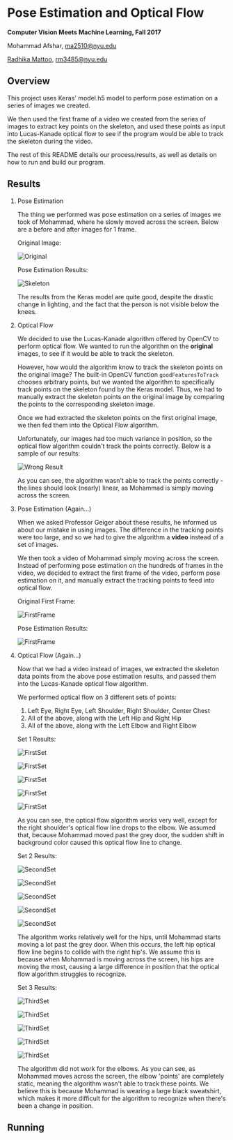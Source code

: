 # Pose Estimation and Optical Flow
**Computer Vision Meets Machine Learning, Fall 2017**

Mohammad Afshar, ma2510@nyu.edu

[Radhika Mattoo](https://github.com/radhikamattoo), rm3485@nyu.edu

## Overview

This project uses Keras' model.h5 model to perform pose estimation on a series of images we created.

We then used the first frame of a video we created from the series of images to extract key points on the skeleton, and used these points as input into Lucas-Kanade optical flow to see if the program would be able to track the skeleton during the video.

The rest of this README details our process/results, as well as details on how to run and build our program.

## Results

1. Pose Estimation

    The thing we performed was pose estimation on a series of images we took of Mohammad, where he slowly moved across the screen. Below are a before and after images for 1 frame.

    Original Image:

    ![Original](./data_archive/init_data/figure_1_reg.png)

    Pose Estimation Results:

    ![Skeleton](./data_archive/pose_results/figure_1_skeleton.png)

    The results from the Keras model are quite good, despite the drastic change in lighting, and the fact that the person is not visible below the knees.

2. Optical Flow

    We decided to use the Lucas-Kanade algorithm offered by OpenCV to perform optical flow. We wanted to run the algorithm on the **original** images, to see if it would be able to track the skeleton.

    However, how would the algorithm know to track the skeleton points on the original image? The built-in OpenCV function `goodFeaturesToTrack` chooses arbitrary points, but we wanted the algorithm to specifically track points on the skeleton found by the Keras model. Thus, we had to manually extract the skeleton points on the original image by comparing the points to the corresponding skeleton image.

    Once we had extracted the skeleton points on the first original image, we then fed them into the Optical Flow algorithm.

    Unfortunately, our images had too much variance in position, so the optical flow algorithm couldn't track the points correctly. Below is a sample of our results:

    ![Wrong Result](./data_archive/op_flow_results/1.png)

    As you can see, the algorithm wasn't able to track the points correctly - the lines should look (nearly) linear, as Mohammad is simply moving across the screen.

3. Pose Estimation (Again...)

    When we asked Professor Geiger about these results, he informed us about our mistake in using images. The difference in the tracking points were too large, and so we had to give the algorithm a **video** instead of a set of images.

    We then took a video of Mohammad simply moving across the screen. Instead of performing pose estimation on the hundreds of frames in the video, we decided to extract the first frame of the video, perform pose estimation on it, and manually extract the tracking points to feed into optical flow.

    Original First Frame:

    ![FirstFrame](./samples/setup_data/init_frame.jpg)

    Pose Estimation Results:

    ![FirstFrame](./samples/setup_data/bobst_frame_1_skeleton.png)

4. Optical Flow (Again...)

    Now that we had a video instead of images, we extracted the skeleton data points from the above pose estimation results, and passed them into the Lucas-Kanade optical flow algorithm.

    We performed optical flow on 3 different sets of points:

    1. Left Eye, Right Eye, Left Shoulder, Right Shoulder, Center Chest
    2. All of the above, along with the Left Hip and Right Hip
    3. All of the above, along with the Left Elbow and Right Elbow

    Set 1 Results:

    ![FirstSet](./samples/1/1.png)

    ![FirstSet](./samples/1/83.png)

    ![FirstSet](./samples/1/171.png)

    ![FirstSet](./samples/1/201.png)

    ![FirstSet](./samples/1/385.png)

    As you can see, the optical flow algorithm works very well, except for the right shoulder's optical flow line drops to the elbow. We assumed that, because Mohammad moved past the grey door, the sudden shift in background color caused this optical flow line to change.

    Set 2 Results:

    ![SecondSet](./samples/2/1.png)

    ![SecondSet](./samples/2/70.png)

    ![SecondSet](./samples/2/100.png)

    ![SecondSet](./samples/2/200.png)

    ![SecondSet](./samples/2/384.png)

    The algorithm works relatively well for the hips, until Mohammad starts moving a lot past the grey door. When this occurs, the left hip optical flow line begins to collide with the right hip's. We assume this is because when Mohammad is moving across the screen, his hips are moving the most, causing a large difference in position that the optical flow algorithm struggles to recognize.

    Set 3 Results:

    ![ThirdSet](./samples/3/1.png)

    ![ThirdSet](./samples/3/70.png)

    ![ThirdSet](./samples/3/100.png)

    ![ThirdSet](./samples/3/200.png)

    ![ThirdSet](./samples/3/370.png)

    The algorithm did not work for the elbows. As you can see, as Mohammad moves across the screen, the elbow 'points' are completely static, meaning the algorithm wasn't able to track these points. We believe this is because Mohammad is wearing a large black sweatshirt, which makes it more difficult for the algorithm to recognize when there's been a change in position.


## Running
